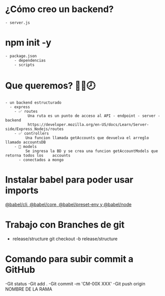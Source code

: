 # ¿Cómo creo un backend?
    - server.js
# npm init -y
    - package.json
        - dependencias
        - scripts

#  Que queremos?  🔲✅🕗
    - un backend estructurado
      - express
        - ✅ routes
              Una ruta es un punto de acceso al API - endpoint - server - backend
              https://developer.mozilla.org/en-US/docs/Learn/Server-side/Express_Nodejs/routes
        - ✅ controllers
             Una funcion llamada getAccounts que devuelva el arreglo llamado accountsDB
        - 🔲 models
             Se ingresa la BD y se crea una funcion getAccountModels que retorna todos los    accounts
          - conectados a mongo

# Instalar babel para poder usar imports
[@babel/cli, @babel/core, @babel/preset-env y @babel/node](https://mugan86.medium.com/configurar-babel-en-nodejs-525fd101990b)


# Trabajo con Branches de git 
  - release/structure
    git checkout -b release/structure

# Comando para subir commit a GitHub
  -Git status
  -Git add .
  -Git commit -m 'CM-00X XXX'
  -Git push origin NOMBRE DE LA RAMA
  
